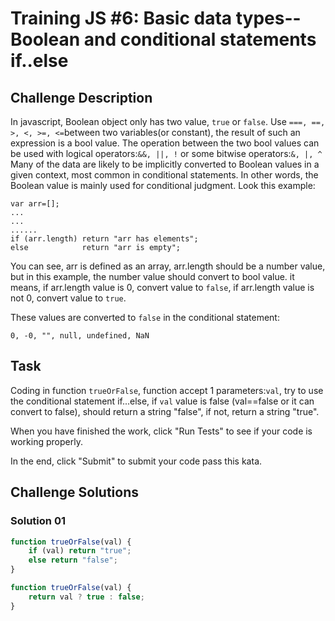 # Training JS #6: Basic data types--Boolean and conditional statements if..else

## Challenge Description

In javascript, Boolean object only has two value, `true` or `false`. Use `===, ==, >, <, >=, <=`between two variables(or constant), the result of such an expression is a bool value. The operation between the two bool values can be used with logical operators:`&&, ||, !` or some bitwise operators:`&, |, ^` Many of the data are likely to be implicitly converted to Boolean values in a given context, most common in conditional statements. In 
other words, the Boolean value is mainly used for conditional judgment. 
Look this example:

```
var arr=[];
...
...
......
if (arr.length) return "arr has elements";
else            return "arr is empty";

```

You can see, arr is defined as an array, arr.length should be a 
number value, but in this example, the number value should convert to 
bool value. it means, if arr.length value is 0, convert value to `false`, if arr.length value is not 0, convert value to `true`.

These values are converted to `false` in the conditional statement:

```
0, -0, "", null, undefined, NaN

```

## Task

Coding in function `trueOrFalse`, function accept 1  parameters:`val`, try to use the conditional statement if...else, if `val` value is false (val==false or it can convert to false), should return a string "false", if not, return a string "true".

When you have finished the work, click "Run Tests" to see if your code is working properly.

In the end, click "Submit" to submit your code pass this kata.

## Challenge Solutions

### Solution 01

```jsx
function trueOrFalse(val) {
    if (val) return "true";             
    else return "false";
}

function trueOrFalse(val) {
    return val ? true : false;             
}
```
